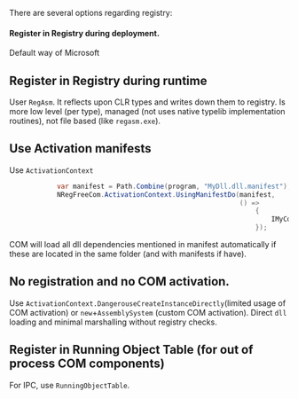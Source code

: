 
There are several options regarding registry:

#### Register in Registry during deployment.

Default way of Microsoft


Register in Registry during runtime
---

User `RegAsm`. It reflects upon CLR types and writes down them to registry. 
Is more low level (per type), managed (not uses native typelib implementation routines), not file based (like `regasm.exe`). 

Use Activation manifests
---

Use `ActivationContext`

```csharp
            var manifest = Path.Combine(program, "MyDll.dll.manifest");
            NRegFreeCom.ActivationContext.UsingManifestDo(manifest,
                                                          () =>
                                                              {
                                                                  IMyCom comObj = new MyCom();// COM object with manifest
                                                              });
```
COM will load all dll dependencies mentioned in manifest automatically if these are located in the same folder (and with manifests if have).


No registration and no COM activation. 
---

Use `ActivationContext.DangerouseCreateInstanceDirectly`(limited usage of COM activation) or `new`+`AssemblySystem` (custom COM activation). Direct `dll` loading and minimal marshalling without registry checks.

Register in Running Object Table (for out of process COM components)
---

For IPC, use `RunningObjectTable`.
